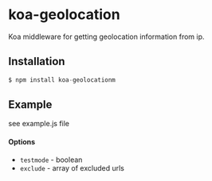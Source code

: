 # koa-geolocation

Koa middleware for getting geolocation information from ip.

## Installation

```js
$ npm install koa-geolocationm
```
 ## Example
 see example.js file

 #### Options
 - `testmode` - boolean
 - `exclude` - array of excluded urls
